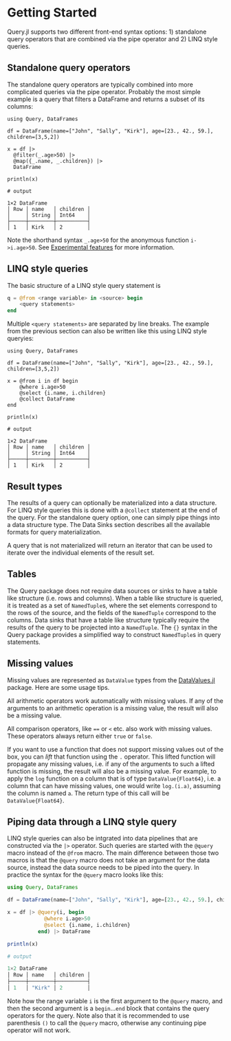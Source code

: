 # Getting Started

Query.jl supports two different front-end syntax options: 1) standalone query operators that are combined via the pipe operator and 2) LINQ style queries.

## Standalone query operators

The standalone query operators are typically combined into more complicated queries via the pipe operator. Probably the most simple example is a query that filters a DataFrame and returns a subset of its columns:

```jldoctest
using Query, DataFrames

df = DataFrame(name=["John", "Sally", "Kirk"], age=[23., 42., 59.], children=[3,5,2])

x = df |>
  @filter(_.age>50) |>
  @map({_.name, _.children}) |>
  DataFrame

println(x)

# output

1×2 DataFrame
│ Row │ name   │ children │
│     │ String │ Int64    │
├─────┼────────┼──────────┤
│ 1   │ Kirk   │ 2        │
```

Note the shorthand syntax `_.age>50` for the anonymous function `i->i.age>50`.
See [Experimental features](experimental.md) for more information.

## LINQ style queries

The basic structure of a LINQ style query statement is

```julia
q = @from <range variable> in <source> begin
    <query statements>
end
```

Multiple `<query statements>` are separated by line breaks. The example from the previous section can also be written like this using LINQ style queryies:

```jldoctest
using Query, DataFrames

df = DataFrame(name=["John", "Sally", "Kirk"], age=[23., 42., 59.], children=[3,5,2])

x = @from i in df begin
    @where i.age>50
    @select {i.name, i.children}
    @collect DataFrame
end

println(x)

# output

1×2 DataFrame
│ Row │ name   │ children │
│     │ String │ Int64    │
├─────┼────────┼──────────┤
│ 1   │ Kirk   │ 2        │
```



## Result types

The results of a query can optionally be materialized into a data structure. For LINQ style queries this is done with a `@collect` statement at the end of the query. For the standalone query option, one can simply pipe things into a data structure type. The Data Sinks section describes all the available formats for query materialization.

A query that is not materialized will return an iterator that can be used to iterate over the individual elements of the result set.

## Tables

The Query package does not require data sources or sinks to have a table like structure (i.e. rows and columns). When a table like structure is queried, it is treated as a set of `NamedTuple`s, where the set elements correspond to the rows of the source, and the fields of the `NamedTuple` correspond to the columns. Data sinks that have a table like structure typically require the results of the query to be projected into a `NamedTuple`. The `{}` syntax in the Query package provides a simplified way to construct `NamedTuple`s in query statements.

## Missing values

Missing values are represented as `DataValue` types from the [DataValues.jl](https://github.com/queryverse/DataValues.jl) package. Here are some usage tips.

All arithmetic operators work automatically with missing values. If any of the arguments to an arithmetic operation is a missing value, the result will also be a missing value.

All comparison operators, like `==` or `<` etc. also work with missing values. These operators always return either `true` or `false`.

If you want to use a function that does not support missing values out of the box, you can *lift* that function using the `.` operator. This lifted function will propagate any missing values, i.e. if any of the arguments to such a lifted function is missing, the result will also be a missing value. For example, to apply the `log` function on a column that is of type `DataValue{Float64}`, i.e. a column that can have missing values, one would write `log.(i.a)`, assuming the column is named `a`. The return type of this call will be `DataValue{Float64}`.

## Piping data through a LINQ style query

LINQ style queries can also be intgrated into data pipelines that are constructed via the `|>` operator. Such queries are started with the `@query` macro instead of
the `@from` macro. The main difference between those two macros is that the `@query` macro does not take an argument for the data source, instead the data source needs to be piped into the query. In practice the syntax for the `@query` macro looks like this:

```julia
using Query, DataFrames

df = DataFrame(name=["John", "Sally", "Kirk"], age=[23., 42., 59.], children=[3,5,2])

x = df |> @query(i, begin
            @where i.age>50
            @select {i.name, i.children}
          end) |> DataFrame

println(x)

# output

1×2 DataFrame
│ Row │ name   │ children │
├─────┼────────┼──────────┤
│ 1   │ "Kirk" │ 2        │
```

Note how the range variable `i` is the first argument to the `@query` macro, and then the second argument is a `begin`...`end` block that contains the query operators for the query. Note also that it is recommended to use parenthesis `()` to call the `@query` macro, otherwise any continuing pipe operator will not work.

